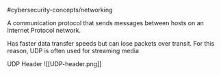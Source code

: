 #cybersecurity-concepts/networking 

A communication protocol that sends messages between hosts on an Internet Protocol network.

Has faster data transfer speeds but can lose packets over transit. For this reason, UDP is often used for streaming media

UDP Header
![[UDP-header.png]]